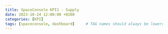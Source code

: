 ```yaml
---
title: SpaceConsole KPI1 - Supply
date: 2023-10-24 12:00:00 +0200
categories: [KPI]
tags: [spaceconsole, dashboard]     # TAG names should always be lowercase
---
```


